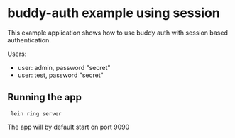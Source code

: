 # buddy-auth example using session

This example application shows how to use buddy auth with session based authentication.

Users:
* user: admin, password "secret"
* user: test, password "secret"


## Running the app

``` lein ring server```

The app will by default start on port 9090
